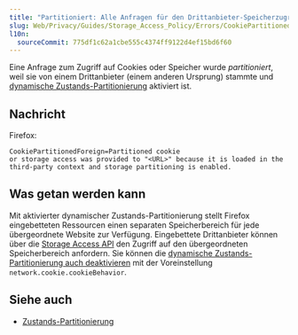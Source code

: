 ```yaml
---
title: "Partitioniert: Alle Anfragen für den Drittanbieter-Speicherzugriff"
slug: Web/Privacy/Guides/Storage_Access_Policy/Errors/CookiePartitionedForeign
l10n:
  sourceCommit: 775df1c62a1cbe555c4374ff9122d4ef15bd6f60
---
```


Eine Anfrage zum Zugriff auf Cookies oder Speicher wurde _partitioniert_, weil sie von einem Drittanbieter (einem anderen Ursprung) stammte und [dynamische Zustands-Partitionierung](/de/docs/Web/Privacy/Guides/State_Partitioning#dynamic_partitioning) aktiviert ist.

## Nachricht

Firefox:

```plain
CookiePartitionedForeign=Partitioned cookie
or storage access was provided to "<URL>" because it is loaded in the
third-party context and storage partitioning is enabled.
```

## Was getan werden kann

Mit aktivierter dynamischer Zustands-Partitionierung stellt Firefox eingebetteten Ressourcen einen separaten Speicherbereich für jede übergeordnete Website zur Verfügung. Eingebettete Drittanbieter können über die [Storage Access API](/de/docs/Web/Privacy/Guides/State_Partitioning#storage_access_api) den Zugriff auf den übergeordneten Speicherbereich anfordern. Sie können die [dynamische Zustands-Partitionierung auch deaktivieren](/de/docs/Web/Privacy/Guides/State_Partitioning#disable_dynamic_state_partitioning) mit der Voreinstellung `network.cookie.cookieBehavior`.

## Siehe auch

- [Zustands-Partitionierung](/de/docs/Web/Privacy/Guides/State_Partitioning)
